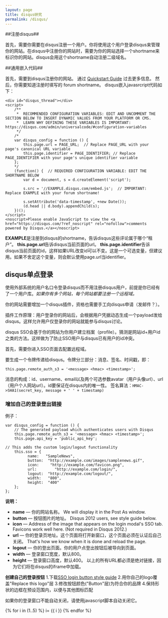 ```yaml
---
layout: page
title: disqus研究
permalink: /disqus/
---
```


##注册disqus##

首先，需要你需要在disqus注册一个用户。你将使用这个用户登录disqus来管理你的网站。在disqus中注册你的网站时，需要为你的网站选择一个shortname来标识你的网站。disqus会用这个shortname自动注册二级域名。  

##通用嵌入代码##

首先，需要到disqus注册你的网站。 通过 [Quickstart Guide](https://help.disqus.com/customer/portal/articles/466182-quick-start-guide) 过去更多信息。
然后，你需要知道注册时填写的 forum shortname。
disqus嵌入javasrcript代码如下：  

```
<div id="disqus_thread"></div>
<script>
    /**
     *  RECOMMENDED CONFIGURATION VARIABLES: EDIT AND UNCOMMENT THE SECTION BELOW TO INSERT DYNAMIC VALUES FROM YOUR PLATFORM OR CMS.
     *  LEARN WHY DEFINING THESE VARIABLES IS IMPORTANT: https://disqus.com/admin/universalcode/#configuration-variables
     */
    /*
    var disqus_config = function () {
        this.page.url = PAGE_URL;  // Replace PAGE_URL with your page's canonical URL variable
        this.page.identifier = PAGE_IDENTIFIER; // Replace PAGE_IDENTIFIER with your page's unique identifier variable
    };
    */
    (function() {  // REQUIRED CONFIGURATION VARIABLE: EDIT THE SHORTNAME BELOW
        var d = document, s = d.createElement('script');
        
        s.src = '//EXAMPLE.disqus.com/embed.js';  // IMPORTANT: Replace EXAMPLE with your forum shortname!
        
        s.setAttribute('data-timestamp', +new Date());
        (d.head || d.body).appendChild(s);
    })();
</script>
<noscript>Please enable JavaScript to view the <a href="https://disqus.com/?ref_noscript" rel="nofollow">comments powered by Disqus.</a></noscript>
```  

**EXAMPLE**是注册到disqus的shortname，告诉disqus这些评论属于哪个“租户”。
**this.page.url**告诉disqus当前页面的url。
**this.page.identifier**告诉disqus当前页面的id，这样如果URL改变id可以不变。这是一个可选变量，但建议用。如果不舍定这个变量，则会默认使用page.url当identifier。



## disqus单点登录 ##
  使用外部系统的用户名口令登录disqus而不用注册disqus用户，前提是你已经有了一个用户库。*如果你有多个网站，每个网站都要注册一个远程域。*
  
  你的网站需要增加一个disqus插件，资格也需要手工向disqus申请（发邮件？）。
  
  插件工作原理：用户登录你的网站后，会根据用户凭据动态生成一个payload发给disqus。这样允许用户仅登录你的网站就能参与disqus讨论。
  
  disqus SSO会基于你的网站为你用户建立档案（profile）。猜测是网站id+用户id之类的方法。这样做为了防止SSO用户与disqus已有用户的id冲突。
  
  首先，需要你进入SSO页面去配置远程域。
  
  要生成一个令牌传递给disqus。令牌分三部分：消息、签名、时间戳，即：
  ```
  this.page.remote_auth_s3 = '<message> <hmac> <timestamp>';
  ```
  消息的构成：id、username、email以及两个可选参数avatar（用户头像url）、url（用户个人网站url）。id要保证在disqus内的唯一性。
  签名算法：``` HMAC->SHA1(secret_key, message + ' ' + timestamp) ```
  
### 增加自己的登录登出链接 ###
例子：
```
var disqus_config = function () {
    // The generated payload which authenticates users with Disqus
    this.page.remote_auth_s3 = '<message> <hmac> <timestamp>';
    this.page.api_key = 'public_api_key';

// This adds the custom login/logout functionality
    this.sso = {
          name:   "SampleNews",
          button:  "http://example.com/images/samplenews.gif",
          icon:     "http://example.com/favicon.png",
          url:        "http://example.com/login/",
          logout:  "http://example.com/logout/",
          width:   "800",
          height:  "400"
    };
};
```

**说明：**

- **name** — 你的网站名称。 We will display it in the Post As window.
- **button** — 按钮图片的地址。 Disqus 2012 users, see style guide below.
- **icon** — Address of the image that appears on the login modal's SSO tab. Favicons work well here. (Not required in Disqus 2012.)
- **url** — 你的登录页地址。这个页面将打开新窗口，这个页面必须在认证后自己关闭。 That's how we know when it is done and reload the page.
- **logout** — 你的登出页面。你的用户点登出按钮后被导向到页面。
- **width** — 登录窗口宽度，默认800。
- **height** — 登录窗口高度，默认400。
以上的所有URL都必须是绝对链接，因为它们将在disqus的iframe中加载。

**创建自己的登录按钮**
1.下载[SSO login button style guide](http://content.disqus.com/design/disqus-sso-login-button-template.psd)
2.用你自己的logo覆盖"Replace this logo"层
3.修改按钮颜色("Button"层)为符合你的品牌
4.保持形状的边框在预设范围内，以便与其他图标匹配

如果你的登录窗口不能自动关闭，请使用javascript脚本自动关闭它。


{% for i in (1..5) %}
i= {{ i }} 
{% endfor %}

